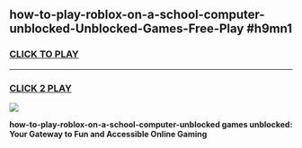 
## how-to-play-roblox-on-a-school-computer-unblocked-Unblocked-Games-Free-Play #h9mn1
<h3>
<a href="https://us.freeplayer.one?title=how-to-play-roblox-on-a-school-computer-unblocked&ref=9M">CLICK TO PLAY</a></h3>
<hr>

<h3>
<a href="https://us.freeplayer.one?title=how-to-play-roblox-on-a-school-computer-unblocked&ref=9M">CLICK 2 PLAY</a>
  
</h3>

<a href="https://us.freeplayer.one?title=how-to-play-roblox-on-a-school-computer-unblocked&ref=9M"><img src="https://clearcache.store/games.png"></a>


**how-to-play-roblox-on-a-school-computer-unblocked games unblocked: Your Gateway to Fun and Accessible Online Gaming**
